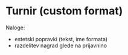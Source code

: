 # Turnir (custom format)

Naloge:
- estetski popravki (tekst, ime formata)
- razdelitev nagrad glede na prijavnino